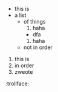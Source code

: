 - this is
- a list
  - of things
    1. haha
    - dfa
    1. haha
  - not in order

1. this is
1. in order
2. zweote

:trollface:
